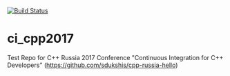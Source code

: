 [![Build Status](https://travis-ci.org/bzzzil/ci_cpp2017.svg?branch=master)](https://travis-ci.org/bzzzil/ci_cpp2017)

# ci_cpp2017
Test Repo for C++ Russia 2017 Conference
"Continuous Integration for C++ Developers" (https://github.com/sdukshis/cpp-russia-hello)
